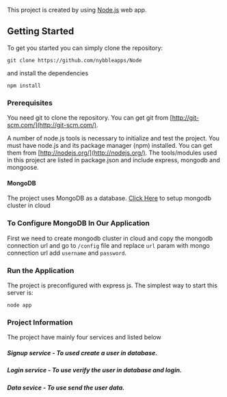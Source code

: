 This project is created by using [Node.js](https://nodejs.org/) web app.

## Getting Started
To get you started you can simply clone the repository:

```
git clone https://github.com/nybbleapps/Node
```
and install the dependencies
```
npm install
```

### Prerequisites
You need git to clone the repository. You can get git from
[http://git-scm.com/](http://git-scm.com/).

A number of node.js tools is necessary to initialize and test the project. You must have node.js and its package manager (npm) installed. You can get them from  [http://nodejs.org/](http://nodejs.org/). The tools/modules used in this project are listed in package.json and include express, mongodb and mongoose.

#### MongoDB
The project uses MongoDB as a database. [Click Here](https://cloud.mongodb.com/v2/637ca722d5e6312ac424febc#metrics/replicaSet/637ca79edbd85959aed1b6c8/explorer/projectdemo/users/find) to setup mongodb cluster in cloud

### To Configure MongoDB In Our Application
First we need to create mongodb cluster in cloud and copy the mongodb connection url and go to `/config` file and replace `url` param with mongo connection url add `username` and `password`.

### Run the Application

The project is preconfigured with express js. The simplest way to start this server is:

    node app

### Project Information

The project have mainly four services and listed below

##### Signup service - To used create a user in database.
##### Login service - To use verify the user in database and login.
##### Data sevice - To use send the user data.


